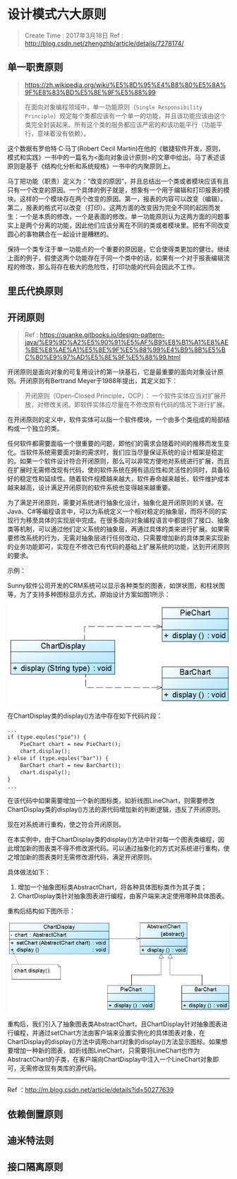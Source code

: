 
# 设计模式六大原则

> Create Time : 2017年3月18日 Ref : http://blog.csdn.net/zhengzhb/article/details/7278174/

## 单一职责原则
> https://zh.wikipedia.org/wiki/%E5%8D%95%E4%B8%80%E5%8A%9F%E8%83%BD%E5%8E%9F%E5%88%99

> 在面向对象编程领域中，单一功能原则（`Single Responsibility Principle`）规定每个类都应该有一个单一的功能，并且该功能应该由这个类完全封装起来。所有这个类的服务都应该严密的和该功能平行（功能平行，意味着没有依赖）。

这个数据有罗伯特·C·马丁(Robert Cecil Martin)在他的《敏捷软件开发，原则，模式和实践》一书中的一篇名为<面向对象设计原则>的文章中给出。马丁表述该原则是基于《结构化分析和系统规格》一书中的内聚原则上。

马丁把功能（职责）定义为：“改变的原因”，并且总结出一个类或者模块应该有且只有一个改变的原因。一个具体的例子就是，想象有一个用于编辑和打印报表的模块。这样的一个模块存在两个改变的原因。第一，报表的内容可以改变（编辑）。第二，报表的格式可以改变（打印）。这两方面的改变因为完全不同的起因而发生：一个是本质的修改，一个是表面的修改。单一功能原则认为这两方面的问题事实上是两个分离的功能，因此他们应该分离在不同的类或者模块里。把有不同改变圆心的事物耦合在一起设计是糟糕的。

保持一个类专注于单一功能点的一个重要的原因是，它会使得类更加的健壮。继续上面的例子，假使这两个功能存在于同一个类中的话，如果有一个对于报表编辑流程的修改，那么将存在极大的危险性，打印功能的代码会因此不工作。


## 里氏代换原则
## 开闭原则

> Ref : https://quanke.gitbooks.io/design-pattern-java/%E9%9D%A2%E5%90%91%E5%AF%B9%E8%B1%A1%E8%AE%BE%E8%AE%A1%E5%8E%9F%E5%88%99%E4%B9%8B%E5%BC%80%E9%97%AD%E5%8E%9F%E5%88%99.html

开闭原则是面向对象的可复用设计的第一块基石，它是最重要的面向对象设计原则。开闭原则有Bertrand Meyer于1988年提出，其定义如下：

> 开闭原则（Open-Closed Principle，OCP）： 一个软件实体应当对扩展开放，对修改关闭。即软件实体应尽量在不修改原有代码的情况下进行扩展。

在开闭原则的定义中，软件实体可以指一个软件模块，一个由多个类组成的局部结构或一个独立的类。

任何软件都需要面临一个很重要的问题，即他们的需求会随着时间的推移而发生变化。当软件系统需要面对新的需求时，我们应当尽量保证系统的设计框架是稳定的。如果一个软件设计符合开闭原则，那么可以非常方便地对系统进行扩展，而且在扩展时无需修改现有代码，使的软件系统在拥有适应性和灵活性的同时，具备较好的稳定性和延续性。随着软件规模越来越大，软件寿命越来越长，软件维护成本越来越高，设计满足开闭原则的软件系统也变得越来越重要。

为了满足开闭原则，需要对系统进行抽象化设计，抽象化是开闭原则的关键。在Java、C#等编程语言中，可以为系统定义一个相对稳定的抽象层，而将不同的实现行为移至具体的实现层中完成。在很多面向对象编程语言中都提供了接口、抽象类等机制，可以通过他们定义系统的抽象层，再通过具体的类来进行扩展。如果需要修改系统的行为，无需对抽象层进行任何改动，只需要增加新的具体类来实现新的业务功能即可，实现在不修改已有代码的基础上扩展系统的功能，达到开闭原则的要求。

示例：

Sunny软件公司开发的CRM系统可以显示各种类型的图表，如饼状图，和柱状图等，为了支持多种图标显示方式，原始设计方案如图1所示：

![ocp-crm-chart](./ocp-crm-chart.jpg)

在ChartDisplay类的display()方法中存在如下代码片段：

```
...
if (type.equles("pie")) {
    PieChart chart = new PieChart();
    chart.display();
} else if (type.equles("bar")) {
    BarChart chart = new BarChart();
    chart.dispaly();
}
...
```

在该代码中如果需要增加一个新的图标类，如折线图LineChart，则需要修改ChartDisplay类的display()方法的源代码增加新的判断逻辑，违反了开闭原则。

现在对系统进行重构，使之符合开闭原则。

在本实例中，由于ChartDisplay类的display()方法中针对每一个图表类编程，因此增加新的图表类不得不修改源代码。可以通过抽象化的方式对系统进行重构，使之增加新的图表类时无需修改源代码，满足开闭原则。

具体做法如下：

1. 增加一个抽象图标类AbstractChart，将各种具体图标类作为其子类；
2. ChartDisplay类针对抽象图表进行编程，由客户端来决定使用哪种具体图表。

重构后结构如下图所示：

![ocp-crm-chart-refactor](./ocp-crm-chart-refactor.jpg)

重构后，我们引入了抽象图表类AbstractChart，且ChartDisplay针对抽象图表进行编程，并通过setChart方法由客户端来设置实例化的具体图表对象，在ChartDisplay的display()方法中调用chart对象的display()方法显示图标。如果想要增加一种新的图表，如折线图LineChart，只需要将LineChart也作为AbstractChart的子类，在客户端向ChartDisplay中注入一个LineChart对象即可，无需修改现有类库的源代码。

---

Ref ：http://m.blog.csdn.net/article/details?id=50277639

## 依赖倒置原则
## 迪米特法则
## 接口隔离原则